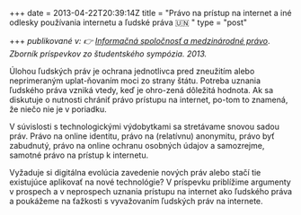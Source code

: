+++
date = 2013-04-22T20:39:14Z
title = "Právo na prístup na internet a iné odlesky používania internetu a ľudské práva 🇺🇳 "
type = "post"

+++
_publikované v: 👉_ [_Informačná spoločnosť a medzinárodné právo_](https://www.upjs.sk/public/media/1084/Zbornik_35.pdf "Univerzita Pavla Jozefa Šafárika v KošiciachPrávnická fakultaÚstav európskeho práva"). _Zborník príspevkov zo študentského sympózia. 2013._

Úlohou ľudských práv je ochrana jednotlivca pred zneužitím alebo neprimeraným uplat-ňovaním moci zo strany štátu. Potreba uznania ľudského práva vzniká vtedy, keď je ohro-zená dôležitá hodnota. Ak sa diskutuje o nutnosti chrániť právo prístupu na internet, po-tom to znamená, že niečo nie je v poriadku.

V súvislosti s technologickými výdobytkami sa stretávame snovou sadou práv. Právo na online identitu, právo na (relatívnu) anonymitu, právo byť zabudnutý, právo na online ochranu osobných údajov a samozrejme, samotné právo na prístup k internetu.

Vyžaduje si digitálna evolúcia zavedenie nových práv alebo stačí tie existujúce aplikovať na nové technológie? V príspevku priblížime argumenty v prospech a v neprospech uznania prístupu na internet ako ľudského práva a poukážeme na ťažkosti s vyvažovaním ľudských práv na internete.